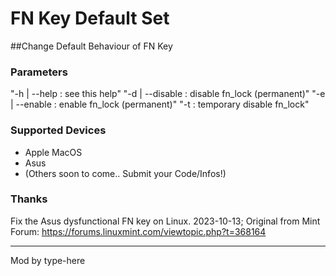 # FN Key Default Set
##Change Default Behaviour of FN Key

### Parameters

 "-h | --help : see this help"
 "-d | --disable : disable fn_lock (permanent)"
 "-e | --enable : enable fn_lock (permanent)"
 "-t : temporary disable fn_lock"

### Supported Devices

- Apple MacOS
- Asus
- (Others soon to come.. Submit your Code/Infos!)

### Thanks
Fix the Asus dysfunctional FN key on Linux. 2023-10-13;
Original from Mint Forum: https://forums.linuxmint.com/viewtopic.php?t=368164

-----

Mod by type-here
